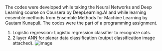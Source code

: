 The codes were developed while taking the Neural Networks and Deep Learning course on Coursera by DeepLearning.AI and while learning ensemble methods from Ensemble Methods for Machine Learning by Gautam Kunapuli. The codes were the part of a programming assignment.

1. Logistic regression: Logistic regression classifier to recognize cats.
2. 2 layer ANN for planar data classification (output classification image attached).
![image](https://github.com/user-attachments/assets/d89713bd-3afc-4644-861d-4a4d2a8f1f6c)
